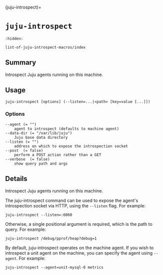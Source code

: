 (juju-introspect)=
# `juju-introspect`

```{toctree}
:hidden:

list-of-juju-introspect-macros/index

```

## Summary

Introspect Juju agents running on this machine.

## Usage

```text
juju-introspect [options] (--listen=...|<path> [key=value [...]])
```

### Options

```text
--agent (= "")
    agent to introspect (defaults to machine agent)
--data-dir (= "/var/lib/juju")
    Juju base data directory
--listen (= "")
    address on which to expose the introspection socket
--post  (= false)
    perform a POST action rather than a GET
--verbose  (= false)
    show query path and args
```

## Details

Introspect Juju agents running on this machine.

The juju-introspect command can be used to expose
the agent's introspection socket via HTTP, using
the `--listen` flag. For example:

    juju-introspect --listen=:6060

Otherwise, a single positional argument is required,
which is the path to query. For example:

    juju-introspect /debug/pprof/heap?debug=1

By default, juju-introspect operates on the
machine agent. If you wish to introspect a
unit agent on the machine, you can specify the
agent using `--agent`. For example:

    juju-introspect --agent=unit-mysql-0 metrics
